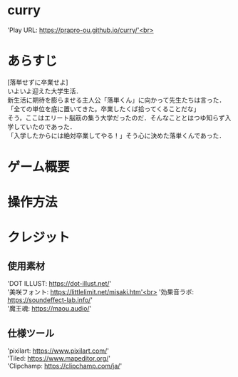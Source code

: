 # curry
'Play URL: https://prapro-ou.github.io/curry/'<br>
<br>

# あらすじ
[落単せずに卒業せよ] <br>
いよいよ迎えた大学生活． <br>
新生活に期待を膨らませる主人公「落単くん」に向かって先生たちは言った． <br>
「全ての単位を底に置いてきた。卒業したくば拾ってくることだな」 <br>
そう，ここはエリート脳筋の集う大学だったのだ．そんなこととはつゆ知らず入学していたのであった． <br>
「入学したからには絶対卒業してやる！」そう心に決めた落単くんであった． <br>

# ゲーム概要


# 操作方法


# クレジット


## 使用素材
'DOT ILLUST:  https://dot-illust.net/' <br>
'美咲フォント: https://littlelimit.net/misaki.htm'<br>
'効果音ラボ:   https://soundeffect-lab.info/' <br>
'魔王魂:      https://maou.audio/' <br>

## 仕様ツール
'pixilart:    https://www.pixilart.com/' <br>
'Tiled:       https://www.mapeditor.org/' <br>
'Clipchamp:   https://clipchamp.com/ja/' <r>



